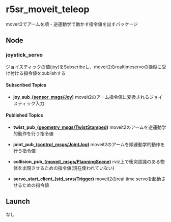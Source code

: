 # r5sr_moveit_teleop

moveit2でアームを順・逆運動学で動かす指令値を出すパッケージ

## Node

### joystick_servo
ジョイスティックの値(joy)をSubscribeし、moveit2のrealtimeservoの操縦に受け付ける指令値をpublishする

#### Subscribed Topics
- **joy_sub_([sensor_msgs/Joy](http://docs.ros.org/en/api/sensor_msgs/html/msg/Joy.html))**  moveit2のアーム指令値に変換されるジョイスティック入力
#### Published Topics
- **twist_pub_([geometry_msgs/TwistStamped](https://docs.ros.org/en/api/geometry_msgs/html/msg/TwistStamped.html))**  moveit2のアームを逆運動学的動作を行う指令値

- **joint_pub_([control_msgs/JointJog](https://docs.ros.org/en/api/control_msgs/html/msg/JointJog.html))**  moveit2のアームを順運動学的動作を行う指令値

- **collision_pub_([moveit_msgs/PlanningScene](https://docs.ros.org/en/api/moveit_msgs/html/msg/PlanningScene.html))**  rviz上で衝突認識のある物体を出現させるための指令値(現在使われていない)

- **servo_start_client_([std_srvs/Trigger](http://docs.ros.org/en/api/std_srvs/html/srv/Trigger.html))**  moveit2のreal time servoを起動させるための指令値

## Launch

なし